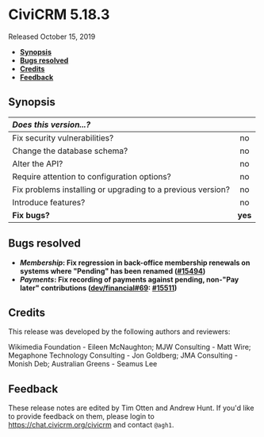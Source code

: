 # CiviCRM 5.18.3

Released October 15, 2019

- **[Synopsis](#synopsis)**
- **[Bugs resolved](#bugs)**
- **[Credits](#credits)**
- **[Feedback](#feedback)**

## <a name="synopsis"></a>Synopsis

| *Does this version...?*                                         |         |
|:--------------------------------------------------------------- |:-------:|
| Fix security vulnerabilities?                                   |   no    |
| Change the database schema?                                     |   no    |
| Alter the API?                                                  |   no    |
| Require attention to configuration options?                     |   no    |
| Fix problems installing or upgrading to a previous version?     |   no    |
| Introduce features?                                             |   no    |
| **Fix bugs?**                                                   | **yes** |

## <a name="bugs"></a>Bugs resolved

* **_Membership_: Fix regression in back-office membership renewals on systems where "Pending" has been renamed ([#15494](https://github.com/civicrm/civicrm-core/pull/15494))**
* **_Payments_: Fix recording of payments against pending, non-"Pay later" contributions ([dev/financial#69](https://lab.civicrm.org/dev/financial/issues/69): [#15511](https://github.com/civicrm/civicrm-core/pull/15511))**

## <a name="credits"></a>Credits

This release was developed by the following authors and reviewers:

Wikimedia Foundation - Eileen McNaughton; MJW Consulting - Matt Wire;
Megaphone Technology Consulting - Jon Goldberg; JMA Consulting - Monish Deb;
Australian Greens - Seamus Lee

## <a name="feedback"></a>Feedback

These release notes are edited by Tim Otten and Andrew Hunt.  If you'd like to
provide feedback on them, please login to https://chat.civicrm.org/civicrm and
contact `@agh1`.
